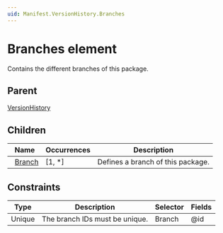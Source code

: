 ```yaml
---
uid: Manifest.VersionHistory.Branches
---
```


# Branches element

Contains the different branches of this package.

## Parent

[VersionHistory](xref:Manifest.VersionHistory)

## Children

|Name|Occurrences|Description|
|--- |--- |--- |
|&nbsp;&nbsp;[Branch](xref:Manifest.VersionHistory.Branches.Branch)|[1, *]|Defines a branch of this package.|

## Constraints

|Type|Description|Selector|Fields
|--- |--- |--- |--- |
|Unique |The branch IDs must be unique. |Branch |@id |
